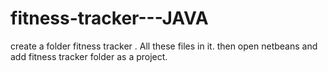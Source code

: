 # fitness-tracker---JAVA
create a folder fitness tracker . All these files in it. then open netbeans and add fitness tracker folder as a project. 
